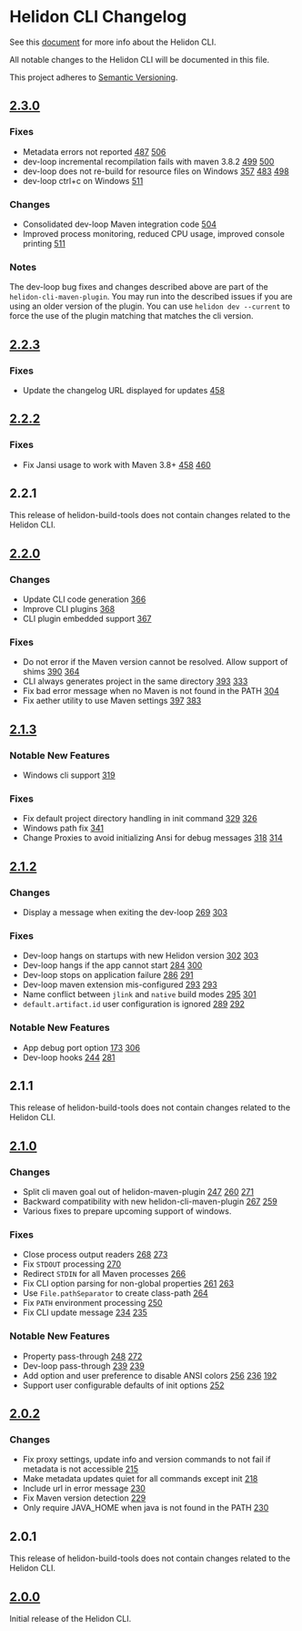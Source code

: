 # Helidon CLI Changelog

See this [document](https://github.com/oracle/helidon/blob/master/HELIDON-CLI.md)
 for more info about the Helidon CLI.

All notable changes to the Helidon CLI will be documented in this file.

This project adheres to [Semantic Versioning](https://semver.org/spec/v2.0.0.html).

## [2.3.0]

### Fixes

- Metadata errors not reported [487](https://github.com/oracle/helidon-build-tools/issues/487) [506](https://github.com/oracle/helidon-build-tools/pull/506)
- dev-loop incremental recompilation fails with maven 3.8.2 [499](https://github.com/oracle/helidon-build-tools/issues/499) [500](https://github.com/oracle/helidon-build-tools/pull/500)
- dev-loop does not re-build for resource files on Windows [357](https://github.com/oracle/helidon-build-tools/issues/357) [483](https://github.com/oracle/helidon-build-tools/issues/483) [498](https://github.com/oracle/helidon-build-tools/pull/498)
- dev-loop ctrl+c on Windows [511](https://github.com/oracle/helidon-build-tools/pull/511)

### Changes

- Consolidated dev-loop Maven integration code [504](https://github.com/oracle/helidon-build-tools/pull/504/files)
- Improved process monitoring, reduced CPU usage, improved console printing [511](https://github.com/oracle/helidon-build-tools/pull/511)

### Notes

The dev-loop bug fixes and changes described above are part of the `helidon-cli-maven-plugin`. You may run into the
described issues if you are using an older version of the plugin. You can use `helidon dev --current` to force the use
of the plugin matching that matches the cli version.

## [2.2.3]

### Fixes

- Update the changelog URL displayed for updates [458](https://github.com/oracle/helidon-build-tools/pull/468)

## [2.2.2]

### Fixes

- Fix Jansi usage to work with Maven 3.8+ [458](https://github.com/oracle/helidon-build-tools/issues/458) [460](https://github.com/oracle/helidon-build-tools/pull/460)

## 2.2.1

This release of helidon-build-tools does not contain changes related to the Helidon CLI.

## [2.2.0]

### Changes

- Update CLI code generation [366](https://github.com/oracle/helidon-build-tools/pull/366)
- Improve CLI plugins [368](https://github.com/oracle/helidon-build-tools/pull/368)
- CLI plugin embedded support [367](https://github.com/oracle/helidon-build-tools/pull/367)

### Fixes

- Do not error if the Maven version cannot be resolved. Allow support of shims [390](https://github.com/oracle/helidon-build-tools/pull/390) [364](https://github.com/oracle/helidon-build-tools/pull/364)
- CLI always generates project in the same directory [393](https://github.com/oracle/helidon-build-tools/pull/393) [333](https://github.com/oracle/helidon-build-tools/pull/333)
- Fix bad error message when no Maven is not found in the PATH [](https://github.com/oracle/helidon-build-tools/pull/396) [304](https://github.com/oracle/helidon-build-tools/pull/304)
- Fix aether utility to use Maven settings [397](https://github.com/oracle/helidon-build-tools/pull/397) [383](https://github.com/oracle/helidon-build-tools/issues/383)

## [2.1.3]

### Notable New Features

- Windows cli support [319](https://github.com/oracle/helidon-build-tools/pull/319)

### Fixes

- Fix default project directory handling in init command [329](https://github.com/oracle/helidon-build-tools/pull/329) [326]([](https://github.com/oracle/helidon-build-tools/issues/326))
- Windows path fix [341](https://github.com/oracle/helidon-build-tools/pull/341)
- Change Proxies to avoid initializing Ansi for debug messages [318](https://github.com/oracle/helidon-build-tools/pull/318) [314](https://github.com/oracle/helidon-build-tools/issues/314)

## [2.1.2]

### Changes

- Display a message when exiting the dev-loop [269](https://github.com/oracle/helidon-build-tools/issues/269) [303](https://github.com/oracle/helidon-build-tools/pull/303)

### Fixes

- Dev-loop hangs on startups with new Helidon version [302](https://github.com/oracle/helidon-build-tools/issues/302) [303](https://github.com/oracle/helidon-build-tools/pull/303)
- Dev-loop hangs if the app cannot start [284](https://github.com/oracle/helidon-build-tools/issues/284) [300](https://github.com/oracle/helidon-build-tools/issues/300)
- Dev-loop stops on application failure [286](https://github.com/oracle/helidon-build-tools/issues/286) [291](https://github.com/oracle/helidon-build-tools/pull/291)
- Dev-loop maven extension mis-configured [293](https://github.com/oracle/helidon-build-tools/issues/293) [293](https://github.com/oracle/helidon-build-tools/pull/294)
- Name conflict between `jlink` and `native` build modes [295](https://github.com/oracle/helidon-build-tools/issues/295) [301](https://github.com/oracle/helidon-build-tools/pull/301)
- `default.artifact.id` user configuration is ignored [289](https://github.com/oracle/helidon-build-tools/issues/289) [292](https://github.com/oracle/helidon-build-tools/pull/292)

### Notable New Features

- App debug port option [173](https://github.com/oracle/helidon-build-tools/issues/173) [306](https://github.com/oracle/helidon-build-tools/pull/306)
- Dev-loop hooks [244](https://github.com/oracle/helidon-build-tools/issues/244) [281](https://github.com/oracle/helidon-build-tools/pull/281)

## 2.1.1

This release of helidon-build-tools does not contain changes related to the Helidon CLI.

## [2.1.0]

### Changes

- Split cli maven goal out of helidon-maven-plugin [247](https://github.com/oracle/helidon-build-tools/issues/247) [260](https://github.com/oracle/helidon-build-tools/pull/260) [271](https://github.com/oracle/helidon-build-tools/pull/271)
- Backward compatibility with new helidon-cli-maven-plugin [267](https://github.com/oracle/helidon-build-tools/pull/267) [259](https://github.com/oracle/helidon-build-tools/issues/259)
- Various fixes to prepare upcoming support of windows.

### Fixes

- Close process output readers [268](https://github.com/oracle/helidon-build-tools/pull/268) [273](https://github.com/oracle/helidon-build-tools/pull/273)
- Fix `STDOUT` processing [270](https://github.com/oracle/helidon-build-tools/pull/270)
- Redirect `STDIN` for all Maven processes [266](https://github.com/oracle/helidon-build-tools/pull/266)
- Fix CLI option parsing for non-global properties [261](https://github.com/oracle/helidon-build-tools/issues/261) [263](https://github.com/oracle/helidon-build-tools/pull/263)
- Use `File.pathSeparator` to create class-path [264](https://github.com/oracle/helidon-build-tools/pull/264)
- Fix `PATH` environment processing [250](https://github.com/oracle/helidon-build-tools/issues/250)
- Fix CLI update message [234](https://github.com/oracle/helidon-build-tools/issues/234) [235](https://github.com/oracle/helidon-build-tools/pull/235)

### Notable New Features

- Property pass-through [248](https://github.com/oracle/helidon-build-tools/issues/248) [272](https://github.com/oracle/helidon-build-tools/pull/272)
- Dev-loop pass-through [239](https://github.com/oracle/helidon-build-tools/issues/239) [239](https://github.com/oracle/helidon-build-tools/issues/239)
- Add option and user preference to disable ANSI colors [256](https://github.com/oracle/helidon-build-tools/issues/256) [236](https://github.com/oracle/helidon-build-tools/pull/236) [192](https://github.com/oracle/helidon-build-tools/issues/192)
- Support user configurable defaults of init options [252](https://github.com/oracle/helidon-build-tools/pull/252)

## [2.0.2]

### Changes

- Fix proxy settings, update info and version commands to not fail if metadata is not accessible [215](https://github.com/oracle/helidon-build-tools/pull/215)
- Make metadata updates quiet for all commands except init [218](https://github.com/oracle/helidon-build-tools/pull/218)
- Include url in error message [230](https://github.com/oracle/helidon-build-tools/pull/230)
- Fix Maven version detection [229](https://github.com/oracle/helidon-build-tools/pull/229)
- Only require JAVA_HOME when java is not found in the PATH [230](https://github.com/oracle/helidon-build-tools/pull/230)

## 2.0.1

This release of helidon-build-tools does not contain changes related to the Helidon CLI.


## [2.0.0]

Initial release of the Helidon CLI.

[2.3.0]: https://github.com/oracle/helidon-build-tools/compare/2.2.3...2.3.0
[2.2.3]: https://github.com/oracle/helidon-build-tools/compare/2.2.2...2.2.3
[2.2.2]: https://github.com/oracle/helidon-build-tools/compare/2.2.0...2.2.2
[2.2.0]: https://github.com/oracle/helidon-build-tools/compare/2.1.3...2.2.0
[2.1.3]: https://github.com/oracle/helidon-build-tools/compare/2.1.2...2.1.3
[2.1.2]: https://github.com/oracle/helidon-build-tools/compare/2.1.1...2.1.2
[2.1.0]: https://github.com/oracle/helidon-build-tools/compare/2.0.2...2.1.0
[2.0.2]: https://github.com/oracle/helidon-build-tools/compare/2.0.1...2.0.2
[2.0.0]: https://github.com/oracle/helidon-build-tools/tree/2.0.0/helidon-cli

